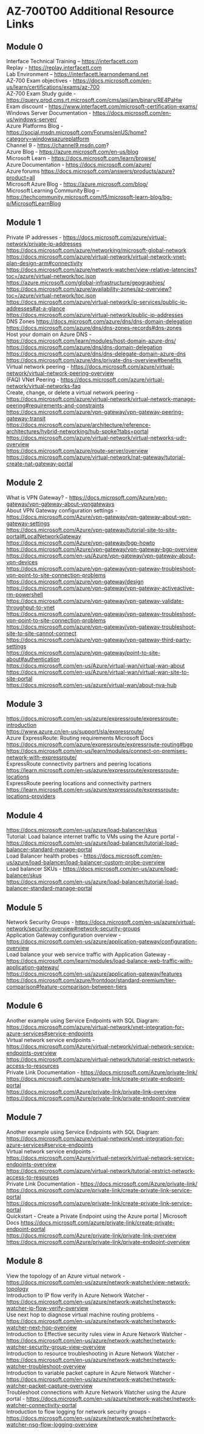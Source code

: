 # AZ-700T00 Additional Resource Links <br>

## Module 0 

Interface Technical Training – https://interfacett.com<br>
Replay - https://replay.interfacett.com<br>
Lab Environment – https://interfacett.learnondemand.net <br>
AZ-700 Exam objectives - https://docs.microsoft.com/en-us/learn/certifications/exams/az-700<br>
AZ-700 Exam Study guide - https://query.prod.cms.rt.microsoft.com/cms/api/am/binary/RE4PaHw<br>
Exam discount - https://www.interfacett.com/microsoft-certification-exams/<br>
Windows Server Documentation - https://docs.microsoft.com/en-us/windows-server/<br>
Azure Platforms Blog - https://social.msdn.microsoft.com/Forums/enUS/home?category=windowsazureplatform <br>
Channel 9 - https://channel9.msdn.com? <br>
Azure Blog - https://azure.microsoft.com/en-us/blog <br>
Microsoft Learn - https://docs.microsoft.com/learn/browse/ <br>
Azure Documentation - https://docs.microsoft.com/azure/  <br>
Azure forums https://docs.microsoft.com/answers/products/azure?product=all  <br>
Microsoft Azure Blog - https://azure.microsoft.com/blog/  <br>
Microsoft Learning Community Blog – https://techcommunity.microsoft.com/t5/microsoft-learn-blog/bg-p/MicrosoftLearnBlog  <br>

## Module 1 <br>

Private IP addresses - https://docs.microsoft.com/azure/virtual-network/private-ip-addresses <br>
https://docs.microsoft.com/azure/networking/microsoft-global-network <br>
https://docs.microsoft.com/azure/virtual-network/virtual-network-vnet-plan-design-arm#connectivity <br>
https://docs.microsoft.com/azure/network-watcher/view-relative-latencies?toc=/azure/virtual-network/toc.json <br>
https://azure.microsoft.com/global-infrastructure/geographies/ <br>
https://docs.microsoft.com/azure/availability-zones/az-overview?toc=/azure/virtual-network/toc.json <br>
https://docs.microsoft.com/azure/virtual-network/ip-services/public-ip-addresses#at-a-glance <br>
https://docs.microsoft.com/azure/virtual-network/public-ip-addresses <br>
DNS Zones https://docs.microsoft.com/azure/dns/dns-domain-delegation <br>
https://docs.microsoft.com/azure/dns/dns-zones-records#dns-zones <br>
Host your domain on Azure DNS - https://docs.microsoft.com/learn/modules/host-domain-azure-dns/ <br>
https://docs.microsoft.com/azure/dns/dns-domain-delegation <br>
https://docs.microsoft.com/azure/dns/dns-delegate-domain-azure-dns <br>
https://docs.microsoft.com/azure/dns/private-dns-overview#benefits  <br>
Virtual network peering - https://docs.microsoft.com/azure/virtual-network/virtual-network-peering-overview <br>
(FAQ) VNet Peering - https://docs.microsoft.com/azure/virtual-network/virtual-networks-faq <br>
Create, change, or delete a virtual network peering - https://docs.microsoft.com/azure/virtual-network/virtual-network-manage-peering#requirements-and-constraints <br>
https://docs.microsoft.com/azure/vpn-gateway/vpn-gateway-peering-gateway-transit <br>
https://docs.microsoft.com/azure/architecture/reference-architectures/hybrid-networking/hub-spoke?tabs=portal <br>
https://docs.microsoft.com/azure/virtual-network/virtual-networks-udr-overview <br>
https://docs.microsoft.com/azure/route-server/overview <br>
https://docs.microsoft.com/azure/virtual-network/nat-gateway/tutorial-create-nat-gateway-portal <br>

## Module 2 <br>

What is VPN Gateway? - https://docs.microsoft.com/Azure/vpn-gateway/vpn-gateway-about-vpngateways <br>
About VPN Gateway configuration settings - https://docs.microsoft.com/Azure/vpn-gateway/vpn-gateway-about-vpn-gateway-settings <br>
https://docs.microsoft.com/Azure/vpn-gateway/tutorial-site-to-site-portal#LocalNetworkGateway <br>
https://docs.microsoft.com/Azure/vpn-gateway/bgp-howto <br>
https://docs.microsoft.com/Azure/vpn-gateway/vpn-gateway-bgp-overview <br>
https://docs.microsoft.com/en-us/Azure/vpn-gateway/vpn-gateway-about-vpn-devices <br>
https://docs.microsoft.com/azure/vpn-gateway/vpn-gateway-troubleshoot-vpn-point-to-site-connection-problems <br>
https://docs.microsoft.com/azure/vpn-gateway/design <br>
https://docs.microsoft.com/azure/vpn-gateway/vpn-gateway-activeactive-rm-powershell <br>
https://docs.microsoft.com/azure/vpn-gateway/vpn-gateway-validate-throughput-to-vnet <br>
https://docs.microsoft.com/azure/vpn-gateway/vpn-gateway-troubleshoot-vpn-point-to-site-connection-problems <br>
https://docs.microsoft.com/azure/vpn-gateway/vpn-gateway-troubleshoot-site-to-site-cannot-connect <br>
https://docs.microsoft.com/azure/vpn-gateway/vpn-gateway-third-party-settings <br>
https://docs.microsoft.com/azure/vpn-gateway/point-to-site-about#authentication <br>
https://docs.microsoft.com/en-us/Azure/virtual-wan/virtual-wan-about <br>
https://docs.microsoft.com/en-us/Azure/virtual-wan/virtual-wan-site-to-site-portal <br>
https://docs.microsoft.com/en-us/azure/virtual-wan/about-nva-hub <br>

## Module 3

https://docs.microsoft.com/en-us/azure/expressroute/expressroute-introduction <br>
https://www.azure.cn/en-us/support/sla/expressroute/ <br>
Azure ExpressRoute: Routing requirements Microsoft Docs https://docs.microsoft.com/azure/expressroute/expressroute-routing#bgp <br>
https://docs.microsoft.com/en-us/learn/modules/connect-on-premises-network-with-expressroute/ <br>
ExpressRoute connectivity partners and peering locations https://learn.microsoft.com/en-us/azure/expressroute/expressroute-locations <br>
ExpressRoute peering locations and connectivity partners https://learn.microsoft.com/en-us/azure/expressroute/expressroute-locations-providers <br>

## Module 4

https://docs.microsoft.com/en-us/azure/load-balancer/skus <br>
Tutorial: Load balance internet traffic to VMs using the Azure portal - https://docs.microsoft.com/en-us/azure/load-balancer/tutorial-load-balancer-standard-manage-portal <br>
Load Balancer health probes - https://docs.microsoft.com/en-us/azure/load-balancer/load-balancer-custom-probe-overview <br>
Load balancer SKUs - https://docs.microsoft.com/en-us/azure/load-balancer/skus <br>
https://docs.microsoft.com/en-us/azure/load-balancer/tutorial-load-balancer-standard-manage-portal <br>

## Module 5

Network Security Groups - https://docs.microsoft.com/en-us/azure/virtual-network/security-overview#network-security-groups <br>
Application Gateway configuration overview - https://docs.microsoft.com/en-us/azure/application-gateway/configuration-overview <br>
Load balance your web service traffic with Application Gateway - https://docs.microsoft.com/learn/modules/load-balance-web-traffic-with-application-gateway/ <br>
https://docs.microsoft.com/en-us/azure/application-gateway/features <br>
https://docs.microsoft.com/azure/frontdoor/standard-premium/tier-comparison#feature-comparison-between-tiers <br>

## Module 6

Another example using Service Endpoints with SQL Diagram: https://docs.microsoft.com/azure/virtual-network/vnet-integration-for-azure-services#service-endpoints <br>
Virtual network service endpoints - https://docs.microsoft.com/Azure/virtual-network/virtual-network-service-endpoints-overview <br>
https://docs.microsoft.com/azure/virtual-network/tutorial-restrict-network-access-to-resources <br>
Private Link Documentation - https://docs.microsoft.com/Azure/private-link/ <br>
https://docs.microsoft.com/azure/private-link/create-private-endpoint-portal <br>
https://docs.microsoft.com/Azure/private-link/private-link-overview <br>
https://docs.microsoft.com/Azure/private-link/private-endpoint-overview <br>

## Module 7

Another example using Service Endpoints with SQL Diagram: https://docs.microsoft.com/azure/virtual-network/vnet-integration-for-azure-services#service-endpoints <br>
Virtual network service endpoints - https://docs.microsoft.com/Azure/virtual-network/virtual-network-service-endpoints-overview <br>
https://docs.microsoft.com/azure/virtual-network/tutorial-restrict-network-access-to-resources <br>
Private Link Documentation - https://docs.microsoft.com/Azure/private-link/ <br>
https://docs.microsoft.com/azure/private-link/create-private-link-service-portal <br>
https://docs.microsoft.com/azure/private-link/create-private-link-service-portal <br>
Quickstart - Create a Private Endpoint using the Azure portal | Microsoft Docs https://docs.microsoft.com/azure/private-link/create-private-endpoint-portal <br>
https://docs.microsoft.com/Azure/private-link/private-link-overview <br>
https://docs.microsoft.com/Azure/private-link/private-endpoint-overview <br>

## Module 8

View the topology of an Azure virtual network - https://docs.microsoft.com/en-us/azure/network-watcher/view-network-topology <br>
Introduction to IP flow verify in Azure Network Watcher - https://docs.microsoft.com/en-us/azure/network-watcher/network-watcher-ip-flow-verify-overview <br>
Use next hop to diagnose virtual machine routing problems - https://docs.microsoft.com/en-us/azure/network-watcher/network-watcher-next-hop-overview <br>
Introduction to Effective security rules view in Azure Network Watcher - https://docs.microsoft.com/en-us/azure/network-watcher/network-watcher-security-group-view-overview <br>
Introduction to resource troubleshooting in Azure Network Watcher - https://docs.microsoft.com/en-us/azure/network-watcher/network-watcher-troubleshoot-overview <br>
Introduction to variable packet capture in Azure Network Watcher - https://docs.microsoft.com/en-us/azure/network-watcher/network-watcher-packet-capture-overview <br>
Troubleshoot connections with Azure Network Watcher using the Azure portal - https://docs.microsoft.com/en-us/azure/network-watcher/network-watcher-connectivity-portal <br>
Introduction to flow logging for network security groups - https://docs.microsoft.com/en-us/azure/network-watcher/network-watcher-nsg-flow-logging-overview <br>
